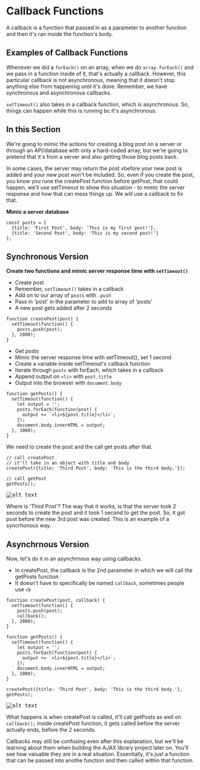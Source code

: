 # Callback Functions

A callback is a function that passed in as a parameter to another function and then it's ran inside the function's body.

## Examples of Callback Functions

Whenever we did a ```forEach()``` on an array, when we do ```array.forEach()``` and we pass in a function inside of it, that's actually a callback. However, this particular callback is not asynchronous, meaning that it doesn't stop anything else from happening until it's done. Remember, we have synchronous and asynchronous callbacks.

```setTimeout()``` also takes in a callback function, which is asynchronous. So, things can happen while this is running bc it's asynchronous.

## In this Section

We're going to mimic the actions for creating a blog post on a server or through an API/database with only a hard-coded array, but we're going to pretend that it's from a server and also getting those blog posts back.

In some cases, the server may return the post vbefore your new post is added and your new post won't be included. So, even if you create the post, you know you rune the createPost function before getPost, that could happen, we'll use setTimeout to show this situation - to mimic the server response and how that can mess things up. We will use a callback to fix that.

**Mimic a server database**

```
const posts = [
  {title: 'First Post', body: 'This is my first post!'},
  {title: 'Second Post', body: 'This is my second post!'}
];
```

## Synchronous Version

**Create two functions and mimic server response time with ```setTimeout()```**
* Create post
* Remember, ```setTimeout()``` takes in a callback
* Add on to our array of ```posts``` with ```.push```
* Pass in 'post' in the parameter to add to array of 'posts'
* A new post gets added after 2 seconds

```
function createPost(post) {
  setTimeout(function() {
    posts.push(post);
  }, 2000);
}
```

* Get posts
* Mimic the server response time with setTimeout(), set 1 second
* Create a variable inside setTimeout's callback function
* Iterate through ```posts``` with forEach, which takes in a callback
* Append output on ```<li>``` with ```post.title```
* Output into the browser with ```document.body```

```
function getPosts() {
  setTimeout(function() {
    let output = '';
    posts.forEach(function(post) {
      output += `<li>${post.title}</li>`;
    });
    document.body.innerHTML = output;
  }, 1000);
}
```

We need to create the post and the call get posts after that.

```
// call createPost
// it'll take in an object with title and body
createPost({title: 'Third Post', body: 'This is the third body.'});

// call getPost
getPosts();
```

<kbd>![alt text](img/callback01.png "screenshot")</kbd>

Where is 'Third Post'? The way that it works, is that the server took 2 seconds to create the post and it took 1 second to get the post. So, it got post before the new 3rd post was created. This is an example of a syncrhonous way.

## Asynchrnous Version

Now, let's do it in an asynchrnous way using callbacks.

* In createPost, the callback is the 2nd parameter in which we will call the getPosts function
* It doesn't have to specifically be named ```callback```, sometimes people use ```cb```

```
function createPost(post, callback) {
  setTimeout(function() {
    posts.push(post);
    callback();
  }, 2000);
}

function getPosts() {
  setTimeout(function() {
    let output = '';
    posts.forEach(function(post) {
      output += `<li>${post.title}</li>`;
    });
    document.body.innerHTML = output;
  }, 1000);
}

createPost({title: 'Third Post', body: 'This is the third body.'}, getPosts);
```

<kbd>![alt text](img/callback02.png "screenshot")</kbd>

What happens is when createPost is called, it'll call getPosts as well on ```callback();``` inside createPost function, it gets called before the server actually ends, before the 2 seconds.

Callbacks may still be confusing even after this explanation, but we'll be learning about them when building the AJAX library project later on. You'll see how valuable they are in a real situation. Essentially, it's just a function that can be passed into anothe function and then called within that function.